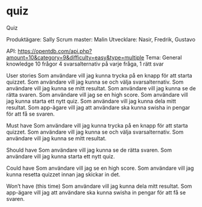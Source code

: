 # quiz
Quiz

Produktägare: Sally
Scrum master: Malin
Utvecklare: Nasir, Fredrik, Gustavo

API: https://opentdb.com/api.php?amount=10&category=9&difficulty=easy&type=multiple
Tema: General knowledge
10 frågor
4 svarsalternativ på varje fråga, 1 rätt svar

User stories
Som användare vill jag kunna trycka på en knapp för att starta quizzet.
Som användare vill jag kunna se och välja svarsalternativ.
Som användare vill jag kunna se mitt resultat.
Som användare vill jag kunna se de rätta svaren.
Som användare vill jag se en high score.
Som användare vill jag kunna starta ett nytt quiz.
Som användare vill jag kunna dela mitt resultat.
Som app-ägare vill jag att användare ska kunna swisha in pengar för att få se svaren.

Must have 
Som användare vill jag kunna trycka på en knapp för att starta quizzet.
Som användare vill jag kunna se och välja svarsalternativ.
Som användare vill jag kunna se mitt resultat. 

Should have
Som användare vill jag kunna se de rätta svaren.
Som användare vill jag kunna starta ett nytt quiz.

Could have
Som användare vill jag se en high score.
Som användare vill jag kunna resetta quizzet innan jag skickar in det.

Won’t have (this time)
Som användare vill jag kunna dela mitt resultat.
Som app-ägare vill jag att användare ska kunna swisha in pengar för att få se svaren.

